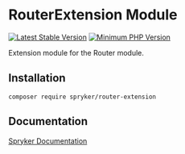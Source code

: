 # RouterExtension Module
[![Latest Stable Version](https://poser.pugx.org/spryker/router-extension/v/stable.svg)](https://packagist.org/packages/spryker/router-extension)
[![Minimum PHP Version](https://img.shields.io/badge/php-%3E%3D%207.4-8892BF.svg)](https://php.net/)

Extension module for the Router module.

## Installation

```
composer require spryker/router-extension
```

## Documentation

[Spryker Documentation](https://academy.spryker.com/developing_with_spryker/module_guide/modules.html)
